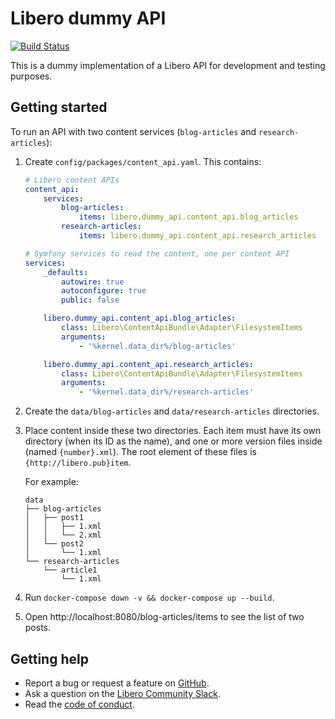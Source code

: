 Libero dummy API
================

[![Build Status](https://travis-ci.com/libero/dummy-api.svg?branch=master)](https://travis-ci.com/libero/dummy-api)

This is a dummy implementation of a Libero API for development and testing purposes.

Getting started
---------------

To run an API with two content services (`blog-articles` and `research-articles`):

1. Create `config/packages/content_api.yaml`. This contains:

    ```yaml
    # Libero content APIs
    content_api:
        services:
            blog-articles:
                items: libero.dummy_api.content_api.blog_articles
            research-articles:
                items: libero.dummy_api.content_api.research_articles
    
    # Symfony services to read the content, one per content API
    services:
        _defaults:
            autowire: true
            autoconfigure: true
            public: false
    
        libero.dummy_api.content_api.blog_articles:
            class: Libero\ContentApiBundle\Adapter\FilesystemItems
            arguments:
                - '%kernel.data_dir%/blog-articles'
    
        libero.dummy_api.content_api.research_articles:
            class: Libero\ContentApiBundle\Adapter\FilesystemItems
            arguments:
                - '%kernel.data_dir%/research-articles'
    ```

2. Create the `data/blog-articles` and `data/research-articles` directories.

3. Place content inside these two directories. Each item must have its own directory (when its ID as the name), and one or more version files inside (named `{number}.xml`). The root element of these files is `{http://libero.pub}item`.

   For example:
   
   ```
   data
   ├── blog-articles
   │   ├── post1
   │   │   ├── 1.xml
   │   │   └── 2.xml
   │   └── post2
   │       └── 1.xml
   └── research-articles
       └── article1
           └── 1.xml
   ```

4. Run `docker-compose down -v && docker-compose up --build`.

5. Open http://localhost:8080/blog-articles/items to see the list of two posts.

Getting help
------------

- Report a bug or request a feature on [GitHub](https://github.com/libero/libero/issues/new/choose).
- Ask a question on the [Libero Community Slack](https://libero-community.slack.com/).
- Read the [code of conduct](https://libero.pub/code-of-conduct).
